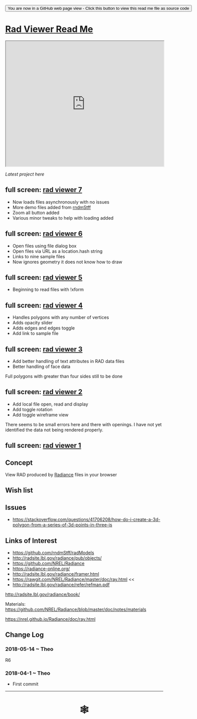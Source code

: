 <span style=display:none; >[You are now in a GitHub source code view - click this link to view Read Me file as a web page]( http://www.ladybug.tools/spider/#solar-well/rad-viewer/README.md "View file as a web page." ) </span>
<input type=button onclick="window.location.href='https://github.com/ladybug-tools/spider/blob/master/solar-well/rad-viewer/README.md'"
value="You are now in a GitHub web page view - Click this button to view this read me file as source code" >

# [Rad Viewer Read Me]( #solar-well/rad-viewer/README.md )


<iframe class=iframeReadMe src=https://rawgit.com/ladybug-tools/spider/master/solar-well/rad-viewer/rad-viewer-7.html width=100% height=400px >Iframes are not displayed on github.com</iframe>

_Latest project here_

## full screen: [rad viewer 7]( https://rawgit.com/ladybug-tools/spider/master/solar-well/rad-viewer/rad-viewer-7.html )

* Now loads files asynchronously with no issues
* More demo files added from [rndmStff]( https://github.com/rndmStff/radModels )
* Zoom all button added
* Various minor tweaks to help with loading added


## full screen: [rad viewer 6]( https://rawgit.com/ladybug-tools/spider/master/solar-well/rad-viewer/rad-viewer-6.html )

* Open files using file dialog box
* Open files via URL as a location.hash string
* Links to nine sample files
* Now ignores geometry it does not know how to draw


## full screen: [rad viewer 5]( https://rawgit.com/ladybug-tools/spider/master/solar-well/rad-viewer/rad-viewer-5.html )

* Beginning to read files with !xform

## full screen: [rad viewer 4]( https://rawgit.com/ladybug-tools/spider/master/solar-well/rad-viewer/rad-viewer-4.html )

* Handles polygons with any number of vertices
* Adds opacity slider
* Adds edges and edges toggle
* Add link to sample file

## full screen: [rad viewer 3]( https://rawgit.com/ladybug-tools/spider/master/solar-well/rad-viewer/rad-viewer-3.html )

* Add better handling of text attributes in RAD data files
* Better handling of face data

Full polygons with greater than four sides still to be done


## full screen: [rad viewer 2]( https://rawgit.com/ladybug-tools/spider/master/solar-well/rad-viewer/rad-viewer-2.html )

* Add local file open, read and display
* Add toggle rotation
* Add toggle wireframe view

There seems to be small errors here and there with openings. I have not yet identified the data not being rendered properly.

## full screen: [rad viewer 1]( https://rawgit.com/ladybug-tools/spider/master/solar-well/rad-viewer/rad-viewer-1.html )



## Concept

View RAD produced by [Radiance]( https://radiance-online.org/ ) files in your browser


## Wish list



## Issues

* <https://stackoverflow.com/questions/41706208/how-do-i-create-a-3d-polygon-from-a-series-of-3d-points-in-three-js>

## Links of Interest

* https://github.com/rndmStff/radModels
* http://radsite.lbl.gov/radiance/pub/objects/
* https://github.com/NREL/Radiance
* https://radiance-online.org/
* http://radsite.lbl.gov/radiance/framer.html
* https://rawgit.com/NREL/Radiance/master/doc/ray.html <<
* http://radsite.lbl.gov/radiance/refer/refman.pdf


http://radsite.lbl.gov/radiance/book/


Materials: https://github.com/NREL/Radiance/blob/master/doc/notes/materials

https://nrel.github.io/Radiance/doc/ray.html



## Change Log

### 2018-05-14 ~ Theo

R6

### 2018-04-1 ~ Theo

* First commit

***

# <center title="hello!" ><a href=javascript:window.scrollTo(0,0); style=text-decoration:none; > &#x1f578; </a></center>



